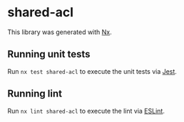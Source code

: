 # shared-acl

This library was generated with [Nx](https://nx.dev).

## Running unit tests

Run `nx test shared-acl` to execute the unit tests via [Jest](https://jestjs.io).

## Running lint

Run `nx lint shared-acl` to execute the lint via [ESLint](https://eslint.org/).
